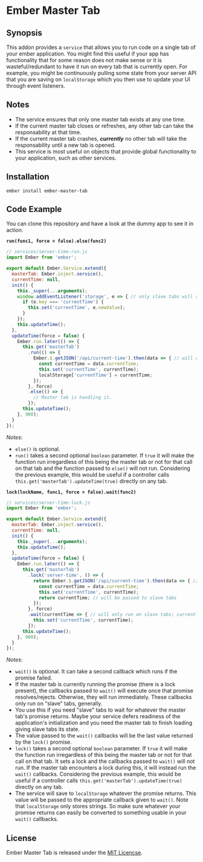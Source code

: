 # Ember Master Tab
## Synopsis

This addon provides a `service` that allows you to run code on a single tab of your ember
application. You might find this useful if your app has functionality that for some reason
does not make sense or it is wasteful/redundant to have it run on every tab that is currently
open. For example, you might be continuously pulling some state from your server API that
you are saving on `localStorage` which you then use to update your UI through event listeners.

## Notes

* The service ensures that only one master tab exists at any one time.
* If the current master tab closes or refreshes, any other tab can take the responsability at that time.
* If the current master tab crashes, ***currently*** no other tab will take the responsability until
  a new tab is opened. 
* This service is most useful on objects that provide global functionality to your application, such as other services.

## Installation

`ember install ember-master-tab`

## Code Example

You can clone this repository and have a look at the dummy app to see it in action.

**`run(func1, force = false).else(func2)`**

```js
// services/server-time-run.js
import Ember from 'ember';

export default Ember.Service.extend({
  masterTab: Ember.inject.service(),
  currentTime: null,
  init() {
    this._super(...arguments);
    window.addEventListener('storage', e => { // only slave tabs will receive this event
      if (e.key === 'currentTime') {
        this.set('currentTime', e.newValue);
      }
    });
    this.updateTime();
  },
  updateTime(force = false) {
    Ember.run.later(() => {
      this.get('masterTab')
        .run(() => {
          Ember.$.getJSON('/api/current-time').then(data => { // will only run on the master tab
            const currentTime = data.currentTime;
            this.set('currentTime', currentTime);
            localStorage['currentTime'] = currentTime;
          });
        }, force)
        .else(() => {
          // Master tab is handling it.
        });
      this.updateTime();
    }, 900);
  }
});
```
*Notes*:
- `else()` is optional.
- `run()` takes a second optional `boolean` parameter. If `true` it will
  make the function run irregardless of this being the master tab or not
  for that call on that tab and the function passed to `else()` will not
  run. Considering the previous example, this would be useful if a
  controller calls `this.get('masterTab').updateTime(true)` directly on
  any tab.

**`lock(lockName, func1, force = false).wait(func2)`**

```js
// services/server-time-lock.js
import Ember from 'ember';

export default Ember.Service.extend({
  masterTab: Ember.inject.service(),
  currentTime: null,
  init() {
    this._super(...arguments);
    this.updateTime();
  },
  updateTime(force = false) {
    Ember.run.later(() => {
      this.get('masterTab')
        .lock('server-time', () => {
          return Ember.$.getJSON('/api/current-time').then(data => { // will only run on the master tab
            const currentTime = data.currentTime;
            this.set('currentTime', currentTime);
            return currentTime; // will be passed to slave tabs
          });
        }, force)
        .wait(currentTime => { // will only run on slave tabs; currentTime is the result from the master tab
          this.set('currentTime', currentTime);
        });
      this.updateTime();
    }, 900);
  }
});
```
*Notes*:
- `wait()` is optional. It can take a second callback which runs if the
  promise failed.
- If the master tab is currently running the promise (there is a lock present),
  the callbacks passed to `wait()` will execute once that promise
  resolves/rejects. Otherwise, they will run immediately. These callbacks
  only run on "slave" tabs, generally.
- You use this if you need "slave" tabs to wait for whatever the master
  tab's promise returns. Maybe your service defers readiness of the application's
  initialization and you need the master tab to finish loading giving slave
  tabs its state.
- The value passed to the `wait()` callbacks will be the last value returned
  by the `lock()` promise.
- `lock()` takes a second optional `boolean` parameter. If `true` it will
  make the function run irregardless of this being the master tab or not for
  that call on that tab. It sets a lock and the callbacks passed to `wait()`
  will not run. If the master tab encounters a lock during this, it will instead
  run the `wait()` callbacks. Considering the previous example, this would
  be useful if a controller calls `this.get('masterTab').updateTime(true)`
  directly on any tab.
- The service will save to `localStorage` whatever the promise returns.
  This value will be passed to the appropriate callback given to `wait()`.
  Note that `localStorage` only stores strings. So make sure whatever
  your promise returns can easily be converted to something usable in
  your `wait()` callbacks.

## License

Ember Master Tab is released under the [MIT Licencse](https://github.com/rhyek/ember-master-tab/blob/master/LICENSE.md).